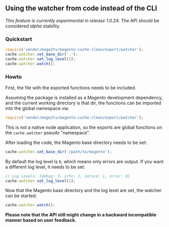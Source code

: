 ## Using the watcher from code instead of the CLI

*This feature is currently experimental in release 1.0.24.*
The API should be considered *alpha* stability.

### Quickstart

```js
require('vendor/mage2tv/magento-cache-clean/export/watcher');
cache.watcher.set_base_dir('.');
cache.watcher.set_log_level(1);
cache.watcher.watch();
```

### Howto

First, the file with the exported functions needs to be included.

Assuming the package is installed as a Magento development dependency, and the current working directory is that dir, the functions can be imported into the global namespace via:

```js
require('vendor/mage2tv/magento-cache-clean/export/watcher');
```

This is not a native node application, so the exports are global functions on the `cache.watcher` pseudo "namespace".

After loading the code, the Magento base directory needs to be set:

```js
cache.watcher.set_base_dir('/path/to/magento');
```

By default the log level is `0`, which means only errors are output.
If you want a different log level, it needs to be set:

```js
// Log Levels: {debug: 3, info: 2, notice: 1, error: 0}
cache.watcher.set_log_level(1);
```

Now that the Magento base directory and the log level are set, the watcher can be started:

```js
cache.watcher.watch();
```


**Please note that the API still might change in a backward incompatible manner based on user feedback.**
